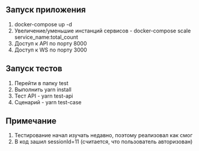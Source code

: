 ## Запуск приложения
1. docker-compose up -d
2. Увеличение/уменьшие инстанций сервисов - docker-compose scale service_name:total_count
3. Доступ к API по порту 8000
4. Доступ к WS по порту 3000

## Запуск тестов
1. Перейти в папку test
2. Выполнить yarn install
3. Тест API - yarn test-api
4. Сценарий - yarn test-case

## Примечание
1. Тестирование начал изучать недавно, поэтому реализовал как смог
2. В код зашил sessionId=11 (считается, что пользователь авторизован)

